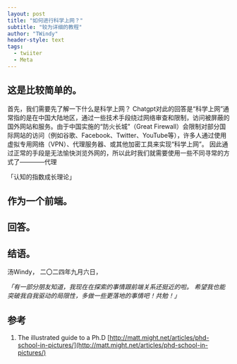 ```yaml
---
layout: post
title: "如何进行科学上网？"
subtitle: "较为详细的教程"
author: "TWindy"
header-style: text
tags:
  - twiiter
  - Meta
---
```



这是比较简单的。
------

首先，我们需要先了解一下什么是科学上网？
Chatgpt对此的回答是“科学上网”通常指的是在中国大陆地区，通过一些技术手段绕过网络审查和限制，访问被屏蔽的国外网站和服务。由于中国实施的“防火长城”（Great Firewall）会限制对部分国际网站的访问（例如谷歌、Facebook、Twitter、YouTube等），许多人通过使用虚拟专用网络（VPN）、代理服务器、或其他加密工具来实现“科学上网”。
因此通过正常的手段是无法愉快浏览外网的，所以此时我们就需要使用一些不同寻常的方式了————代理




「认知的指数成长理论」

作为一个前端。
-------


回答。
---


结语。
---




汤Windy，
二〇二四年九月六日，


_「有一部分朋友知道，我现在在探索的事情跟前端关系还挺近的啦。_
_希望我也能突破我自我驱动的局限性，多做一些更落地的事情吧！共勉！」_

参考
--

1.  The illustrated guide to a Ph.D [http://matt.might.net/articles/phd-school-in-pictures/](http://matt.might.net/articles/phd-school-in-pictures/)
